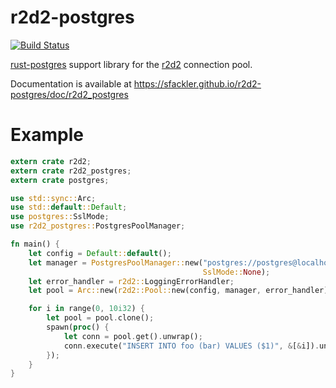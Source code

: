r2d2-postgres
=============

[![Build Status](https://travis-ci.org/sfackler/r2d2-postgres.svg?branch=v0.6.0)](https://travis-ci.org/sfackler/r2d2-postgres)

[rust-postgres](https://github.com/sfackler/rust-postgres) support library for the [r2d2](https://github.com/sfackler/r2d2) connection pool.

Documentation is available at https://sfackler.github.io/r2d2-postgres/doc/r2d2_postgres

# Example

```rust
extern crate r2d2;
extern crate r2d2_postgres;
extern crate postgres;

use std::sync::Arc;
use std::default::Default;
use postgres::SslMode;
use r2d2_postgres::PostgresPoolManager;

fn main() {
    let config = Default::default();
    let manager = PostgresPoolManager::new("postgres://postgres@localhost",
                                           SslMode::None);
    let error_handler = r2d2::LoggingErrorHandler;
    let pool = Arc::new(r2d2::Pool::new(config, manager, error_handler).unwrap());

    for i in range(0, 10i32) {
        let pool = pool.clone();
        spawn(proc() {
            let conn = pool.get().unwrap();
            conn.execute("INSERT INTO foo (bar) VALUES ($1)", &[&i]).unwrap();
        });
    }
}
```
